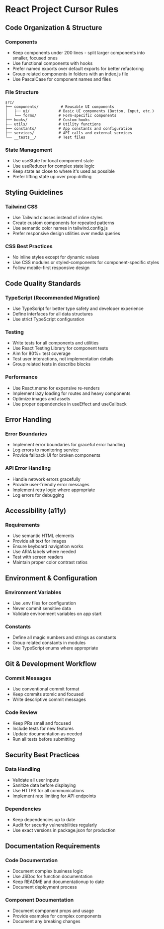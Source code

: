 # React Project Cursor Rules

## Code Organization & Structure

### Components
- Keep components under 200 lines - split larger components into smaller, focused ones
- Use functional components with hooks
- Prefer named exports over default exports for better refactoring
- Group related components in folders with an index.js file
- Use PascalCase for component names and files

### File Structure
```
src/
├── components/          # Reusable UI components
│   ├── ui/             # Basic UI components (Button, Input, etc.)
│   └── forms/          # Form-specific components
├── hooks/              # Custom hooks
├── utils/              # Utility functions
├── constants/          # App constants and configuration
├── services/           # API calls and external services
└── __tests__/          # Test files
```

### State Management
- Use useState for local component state
- Use useReducer for complex state logic
- Keep state as close to where it's used as possible
- Prefer lifting state up over prop drilling

## Styling Guidelines

### Tailwind CSS
- Use Tailwind classes instead of inline styles
- Create custom components for repeated patterns
- Use semantic color names in tailwind.config.js
- Prefer responsive design utilities over media queries

### CSS Best Practices
- No inline styles except for dynamic values
- Use CSS modules or styled-components for component-specific styles
- Follow mobile-first responsive design

## Code Quality Standards

### TypeScript (Recommended Migration)
- Use TypeScript for better type safety and developer experience
- Define interfaces for all data structures
- Use strict TypeScript configuration

### Testing
- Write tests for all components and utilities
- Use React Testing Library for component tests
- Aim for 80%+ test coverage
- Test user interactions, not implementation details
- Group related tests in describe blocks

### Performance
- Use React.memo for expensive re-renders
- Implement lazy loading for routes and heavy components
- Optimize images and assets
- Use proper dependencies in useEffect and useCallback

## Error Handling

### Error Boundaries
- Implement error boundaries for graceful error handling
- Log errors to monitoring service
- Provide fallback UI for broken components

### API Error Handling
- Handle network errors gracefully
- Provide user-friendly error messages
- Implement retry logic where appropriate
- Log errors for debugging

## Accessibility (a11y)

### Requirements
- Use semantic HTML elements
- Provide alt text for images
- Ensure keyboard navigation works
- Use ARIA labels where needed
- Test with screen readers
- Maintain proper color contrast ratios

## Environment & Configuration

### Environment Variables
- Use .env files for configuration
- Never commit sensitive data
- Validate environment variables on app start

### Constants
- Define all magic numbers and strings as constants
- Group related constants in modules
- Use TypeScript enums where appropriate

## Git & Development Workflow

### Commit Messages
- Use conventional commit format
- Keep commits atomic and focused
- Write descriptive commit messages

### Code Review
- Keep PRs small and focused
- Include tests for new features
- Update documentation as needed
- Run all tests before submitting

## Security Best Practices

### Data Handling
- Validate all user inputs
- Sanitize data before displaying
- Use HTTPS for all communications
- Implement rate limiting for API endpoints

### Dependencies
- Keep dependencies up to date
- Audit for security vulnerabilities regularly
- Use exact versions in package.json for production

## Documentation Requirements

### Code Documentation
- Document complex business logic
- Use JSDoc for function documentation
- Keep README  and documentationup to date
- Document deployment process

### Component Documentation
- Document component props and usage
- Provide examples for complex components
- Document any breaking changes 